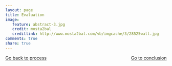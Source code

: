 ```yaml
---
layout: page 
title: Evaluation
image: 
   feature: abstract-3.jpg
   credit: mosta2bal
   creditlink: http://www.mosta2bal.com/vb/imgcache/3/28525wall.jpg
comments: true
share: true 
---
```









<div style="float: left"> 
<a href="{{ site.url }}/webquest/healthcare/webquest-2/process-2/" class="btn">Go back to process</a>
</div>

<div style="float: right"> 
<a href="{{ site.url }}/webquest/healthcare/webquest-2/conclusion-2/" class="btn">Go to conclusion</a>
</div>